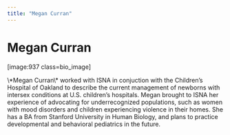 ```yaml
---
title: "Megan Curran"
---
```


# Megan Curran

<p>[image:937 class=bio_image]  </p>

<p>\*Megan Curran\* worked with <span class="caps">ISNA</span> in conjuction with the Children’s Hospital of Oakland to describe the current management of newborns with intersex conditions at U.S. children’s hospitals. Megan brought to <span class="caps">ISNA</span> her experience of advocating for underrecognized populations, such as women with mood disorders and children experiencing violence in their homes. She has a BA from Stanford University in Human Biology, and plans to practice developmental and behavioral pediatrics in the future.</p>